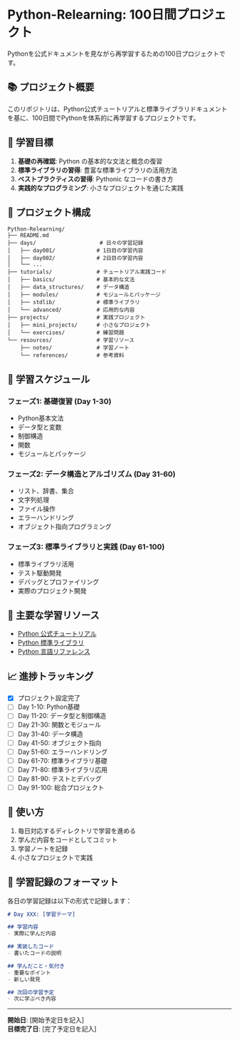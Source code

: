 # Python-Relearning: 100日間プロジェクト

Pythonを公式ドキュメントを見ながら再学習するための100日プロジェクトです。

## 📚 プロジェクト概要

このリポジトリは、Python公式チュートリアルと標準ライブラリドキュメントを基に、100日間でPythonを体系的に再学習するプロジェクトです。

## 🎯 学習目標

1. **基礎の再確認**: Python の基本的な文法と概念の復習
2. **標準ライブラリの習得**: 豊富な標準ライブラリの活用方法
3. **ベストプラクティスの習得**: Pythonic なコードの書き方
4. **実践的なプログラミング**: 小さなプロジェクトを通じた実践

## 📁 プロジェクト構成

```
Python-Relearning/
├── README.md
├── days/                    # 日々の学習記録
│   ├── day001/             # 1日目の学習内容
│   ├── day002/             # 2日目の学習内容
│   └── ...
├── tutorials/              # チュートリアル実践コード
│   ├── basics/             # 基本的な文法
│   ├── data_structures/    # データ構造
│   ├── modules/            # モジュールとパッケージ
│   ├── stdlib/             # 標準ライブラリ
│   └── advanced/           # 応用的な内容
├── projects/               # 実践プロジェクト
│   ├── mini_projects/      # 小さなプロジェクト
│   └── exercises/          # 練習問題
└── resources/              # 学習リソース
    ├── notes/              # 学習ノート
    └── references/         # 参考資料
```

## 📅 学習スケジュール

### フェーズ1: 基礎復習 (Day 1-30)
- Python基本文法
- データ型と変数
- 制御構造
- 関数
- モジュールとパッケージ

### フェーズ2: データ構造とアルゴリズム (Day 31-60)
- リスト、辞書、集合
- 文字列処理
- ファイル操作
- エラーハンドリング
- オブジェクト指向プログラミング

### フェーズ3: 標準ライブラリと実践 (Day 61-100)
- 標準ライブラリ活用
- テスト駆動開発
- デバッグとプロファイリング
- 実際のプロジェクト開発

## 🔗 主要な学習リソース

- [Python 公式チュートリアル](https://docs.python.org/ja/3/tutorial/)
- [Python 標準ライブラリ](https://docs.python.org/ja/3/library/)
- [Python 言語リファレンス](https://docs.python.org/ja/3/reference/)

## 📈 進捗トラッキング

- [x] プロジェクト設定完了
- [ ] Day 1-10: Python基礎
- [ ] Day 11-20: データ型と制御構造
- [ ] Day 21-30: 関数とモジュール
- [ ] Day 31-40: データ構造
- [ ] Day 41-50: オブジェクト指向
- [ ] Day 51-60: エラーハンドリング
- [ ] Day 61-70: 標準ライブラリ基礎
- [ ] Day 71-80: 標準ライブラリ応用
- [ ] Day 81-90: テストとデバッグ
- [ ] Day 91-100: 総合プロジェクト

## 🚀 使い方

1. 毎日対応するディレクトリで学習を進める
2. 学んだ内容をコードとしてコミット
3. 学習ノートを記録
4. 小さなプロジェクトで実践

## 📝 学習記録のフォーマット

各日の学習記録は以下の形式で記録します：

```markdown
# Day XXX: [学習テーマ]

## 学習内容
- 実際に学んだ内容

## 実装したコード
- 書いたコードの説明

## 学んだこと・気付き
- 重要なポイント
- 新しい発見

## 次回の学習予定
- 次に学ぶべき内容
```

---

**開始日**: [開始予定日を記入]  
**目標完了日**: [完了予定日を記入]
